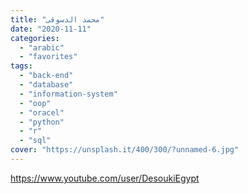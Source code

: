 ```yaml
---
title: "محمد الدسوقى"
date: "2020-11-11"
categories:
  - "arabic"
  - "favorites"
tags:
  - "back-end"
  - "database"
  - "information-system"
  - "oop"
  - "oracel"
  - "python"
  - "r"
  - "sql"
cover: "https://unsplash.it/400/300/?unnamed-6.jpg"
---
```


https://www.youtube.com/user/DesoukiEgypt
